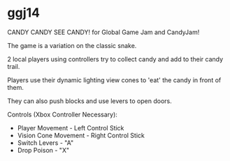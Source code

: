 ggj14
=====

CANDY CANDY SEE CANDY! for Global Game Jam and CandyJam!

The game is a variation on the classic snake.

2 local players using controllers try to collect candy and add to their candy trail.

Players use their dynamic lighting view cones to 'eat' the candy in front of them.

They can also push blocks and use levers to open doors.

Controls (Xbox Controller Necessary):
- Player Movement - Left Control Stick
- Vision Cone Movement - Right Control Stick
- Switch Levers - "A"
- Drop Poison - "X"
